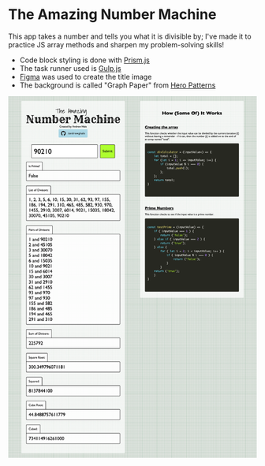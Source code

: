 # The Amazing Number Machine #

This app takes a number and tells you what it is divisible by; I've made it to practice JS array methods and sharpen my problem-solving skills!

* Code block styling is done with [Prism.js](https://prismjs.com)
* The task runner used is [Gulp.js](https://gulpjs.com)
* [Figma](https://www.figma.com) was used to create the title image
* The background is called "Graph Paper" from [Hero Patterns](www.heropatterns.com)


![Screenshot on 30th August 2019](/img/screencapture6thsept.png?raw=true "Screenshot of the Number Machine")